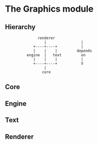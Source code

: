 The Graphics module
===================

Hierarchy
---------

```
               renderer
                  |                |
             +----+----+           |
             |    |    |         depends
          engine  |   text         on
             |    |    |           |
             +----+----+           V
                  |
                 core
```

Core
----

Engine
------

Text
----

Renderer
--------
